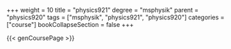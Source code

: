 +++
weight = 10
title = "physics921"
degree = "msphysik"
parent = "physics920"
tags = ["msphysik", "physics921", "physics920"]
categories = ["course"]
bookCollapseSection = false
+++

{{< genCoursePage >}}
